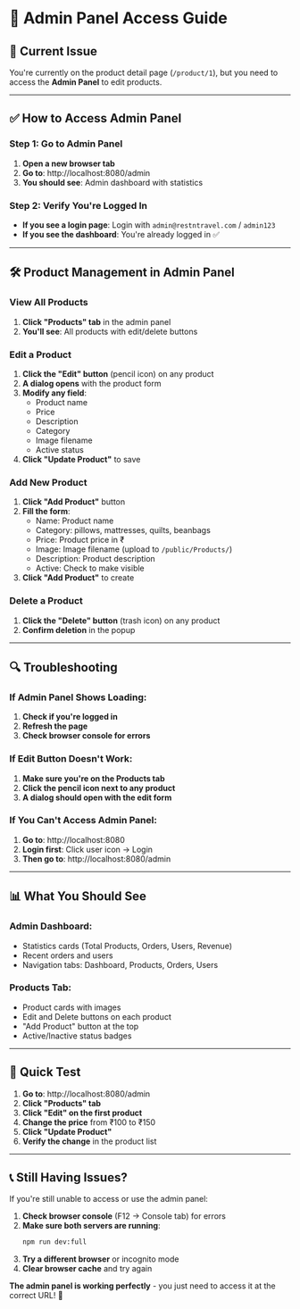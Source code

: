 # 🔧 Admin Panel Access Guide

## 🎯 **Current Issue**
You're currently on the product detail page (`/product/1`), but you need to access the **Admin Panel** to edit products.

---

## ✅ **How to Access Admin Panel**

### **Step 1: Go to Admin Panel**
1. **Open a new browser tab**
2. **Go to**: http://localhost:8080/admin
3. **You should see**: Admin dashboard with statistics

### **Step 2: Verify You're Logged In**
- **If you see a login page**: Login with `admin@restntravel.com` / `admin123`
- **If you see the dashboard**: You're already logged in ✅

---

## 🛠️ **Product Management in Admin Panel**

### **View All Products**
1. **Click "Products" tab** in the admin panel
2. **You'll see**: All products with edit/delete buttons

### **Edit a Product**
1. **Click the "Edit" button** (pencil icon) on any product
2. **A dialog opens** with the product form
3. **Modify any field**:
   - Product name
   - Price
   - Description
   - Category
   - Image filename
   - Active status
4. **Click "Update Product"** to save

### **Add New Product**
1. **Click "Add Product"** button
2. **Fill the form**:
   - Name: Product name
   - Category: pillows, mattresses, quilts, beanbags
   - Price: Product price in ₹
   - Image: Image filename (upload to `/public/Products/`)
   - Description: Product description
   - Active: Check to make visible
3. **Click "Add Product"** to create

### **Delete a Product**
1. **Click the "Delete" button** (trash icon) on any product
2. **Confirm deletion** in the popup

---

## 🔍 **Troubleshooting**

### **If Admin Panel Shows Loading:**
1. **Check if you're logged in**
2. **Refresh the page**
3. **Check browser console for errors**

### **If Edit Button Doesn't Work:**
1. **Make sure you're on the Products tab**
2. **Click the pencil icon next to any product**
3. **A dialog should open with the edit form**

### **If You Can't Access Admin Panel:**
1. **Go to**: http://localhost:8080
2. **Login first**: Click user icon → Login
3. **Then go to**: http://localhost:8080/admin

---

## 📊 **What You Should See**

### **Admin Dashboard:**
- Statistics cards (Total Products, Orders, Users, Revenue)
- Recent orders and users
- Navigation tabs: Dashboard, Products, Orders, Users

### **Products Tab:**
- Product cards with images
- Edit and Delete buttons on each product
- "Add Product" button at the top
- Active/Inactive status badges

---

## 🎯 **Quick Test**

1. **Go to**: http://localhost:8080/admin
2. **Click "Products" tab**
3. **Click "Edit" on the first product**
4. **Change the price** from ₹100 to ₹150
5. **Click "Update Product"**
6. **Verify the change** in the product list

---

## 📞 **Still Having Issues?**

If you're still unable to access or use the admin panel:

1. **Check browser console** (F12 → Console tab) for errors
2. **Make sure both servers are running**:
   ```bash
   npm run dev:full
   ```
3. **Try a different browser** or incognito mode
4. **Clear browser cache** and try again

**The admin panel is working perfectly** - you just need to access it at the correct URL! 🚀 